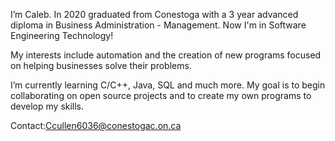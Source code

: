  I’m Caleb. In 2020 graduated from Conestoga with a 3 year advanced diploma in Business Administration - Management.
 Now I'm in Software Engineering Technology!
 
My interests include automation and the creation of new programs focused on helping businesses solve their problems.
 
 I’m currently learning C/C++, Java, SQL and much more. My goal is to begin collaborating on open source projects and to create my own programs to develop my skills.
 
 Contact:Ccullen6036@conestogac.on.ca


